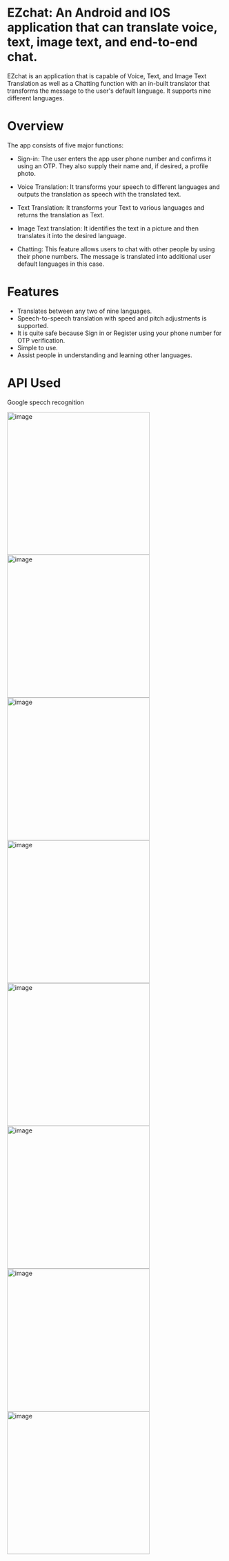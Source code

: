 # EZchat: An Android and IOS application that can translate voice, text, image text, and end-to-end chat.
EZchat is an application that is capable of Voice, Text, and Image Text Translation as well as a Chatting function with an in-built translator that transforms the message to the user's default language. It supports nine different languages.

# Overview
The app consists of five major functions:

- Sign-in: The user enters the app user phone number and confirms it using an OTP. They also supply their name and, if desired, a profile photo.

- Voice Translation: It transforms your speech to different languages and outputs the translation as speech with the translated text.

- Text Translation: It transforms your Text to various languages and returns the translation as Text.

- Image Text translation: It identifies the text in a picture and then translates it into the desired language.

- Chatting: This feature allows users to chat with other people by using their phone numbers. The message is translated into additional user default languages in this case.

# Features
- Translates between any two of nine languages.
- Speech-to-speech translation with speed and pitch adjustments is supported.
- It is quite safe because Sign in or Register using your phone number for OTP verification.
- Simple to use.
- Assist people in understanding and learning other languages.

# API Used

Google specch recognition

<img width="330" alt="image" src="https://user-images.githubusercontent.com/112965000/202226348-5315647a-14f0-424b-be74-45f548ced5ad.png">

<img width="330" alt="image" src="https://user-images.githubusercontent.com/112965000/202226456-acca8cf8-44f7-49d1-8925-54192fd43f7d.png">

<img width="330" alt="image" src="https://user-images.githubusercontent.com/112965000/202226521-e0f9dd29-c2b2-465e-97f6-2fdd802c6b1a.png">

<img width="330" alt="image" src="https://user-images.githubusercontent.com/112965000/202226581-20b28a0a-dd9e-4674-96ca-c89cfeeefd33.png">

<img width="330" alt="image" src="https://user-images.githubusercontent.com/112965000/202226644-16e34ea5-593a-4555-84a6-560a64dc74b2.png">

<img width="330" alt="image" src="https://user-images.githubusercontent.com/112965000/202226706-c041e855-6a30-4858-8c1e-550ae3a522b8.png">

<img width="330" alt="image" src="https://user-images.githubusercontent.com/112965000/202226773-c2dd2ae8-5f7a-4026-8b22-0b39e02f5f88.png">

<img width="330" alt="image" src="https://user-images.githubusercontent.com/112965000/202226809-8ee158b3-ef10-49bf-a2f5-0737e610611f.png">

